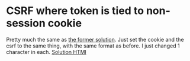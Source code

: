 # CSRF where token is tied to non-session cookie
Pretty much the same as [the former solution](./CSRF%20where%20token%20is%20not%20tied%20to%20user%20session.md). Just set the cookie and the csrf to the same thing, with the same format as before. I just changed 1 character in each. 
[Solution HTMl](./assets/CSRF%20where%20token%20is%20duplicated%20in%20cookie.html)